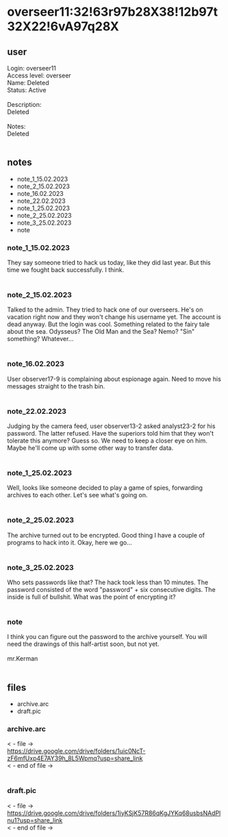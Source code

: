 # overseer11:32!63r97b28X38!12b97t32X22!6vA97q28X
## user
Login: overseer11<br>
Access level: overseer<br>
Name: Deleted<br>
Status: Active<br>
<br>
Description:<br>
Deleted<br>
<br>
Notes:<br>
Deleted<br>
<br>
## notes
- note_1_15.02.2023
- note_2_15.02.2023
- note_16.02.2023
- note_22.02.2023
- note_1_25.02.2023
- note_2_25.02.2023
- note_3_25.02.2023
- note


### note_1_15.02.2023
They say someone tried to hack us today, like they did last year. But this time we fought back successfully. I think.<br>
<br>


### note_2_15.02.2023
Talked to the admin. They tried to hack one of our overseers. He's on vacation right now and they won't change his username yet. The account is dead anyway. But the login was cool. Something related to the fairy tale about the sea. Odysseus? The Old Man and the Sea? Nemo? "Sin" something? Whatever...<br>
<br>


### note_16.02.2023
User observer17-9 is complaining about espionage again. Need to move his messages straight to the trash bin.<br>
<br>


### note_22.02.2023
Judging by the camera feed, user observer13-2 asked analyst23-2 for his password. The latter refused. Have the superiors told him that they won't tolerate this anymore? Guess so. We need to keep a closer eye on him. Maybe he'll come up with some other way to transfer data.<br>
<br>


### note_1_25.02.2023
Well, looks like someone decided to play a game of spies, forwarding archives to each other. Let's see what's going on.<br>
<br>


### note_2_25.02.2023
The archive turned out to be encrypted. Good thing I have a couple of programs to hack into it. Okay, here we go...<br>
<br>


### note_3_25.02.2023
Who sets passwords like that? The hack took less than 10 minutes. The password consisted of the word "password" + six consecutive digits. The inside is full of bullshit. What was the point of encrypting it?<br>
<br>


### note
I think you can figure out the password to the archive yourself. You will need the drawings of this half-artist soon, but not yet.<br>
<br>
mr.Kerman<br>
<br>
## files
- archive.arc
- draft.pic


### archive.arc
< - file -><br>
<a target='_blank' href="https://drive.google.com/drive/folders/1uic0NcT-zF6mfUxp4E7AY39h_8L5Wpmq?usp=share_link">https://drive.google.com/drive/folders/1uic0NcT-zF6mfUxp4E7AY39h_8L5Wpmq?usp=share_link</a><br>
< - end of file -><br>
<br>


### draft.pic
< - file -><br>
<a target='_blank' href="https://drive.google.com/drive/folders/1iyKSjK57R86qKgJYKq68usbsNAdPlnu1?usp=share_link">https://drive.google.com/drive/folders/1iyKSjK57R86qKgJYKq68usbsNAdPlnu1?usp=share_link</a><br>
< - end of file -><br>
<br>
